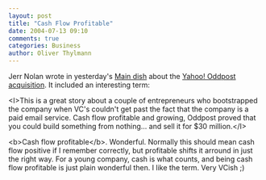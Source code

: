 ```yaml
---
layout: post
title: "Cash Flow Profitable"
date: 2004-07-13 09:10
comments: true
categories: Business
author: Oliver Thylmann
---
```



Jerr Nolan wrote in yesterday's [Main dish](http://sapventures.typepad.com/main/2004/07/main_dish_3.html) about the [Yahoo! Oddpost acquisition](http://owt.typepad.com/blog/2004/07/oddpost_acquire.html). It included an interesting term: 

&lt;I&gt;This is a great story about a couple of entrepreneurs who bootstrapped the company when VC's couldn't get past the fact that the company is a paid email service. Cash flow profitable and growing, Oddpost proved that you could build something from nothing... and sell it for $30 million.&lt;/I&gt;

&lt;b&gt;Cash flow profitable&lt;/b&gt;. Wonderful. Normally this should mean cash flow positive if I remember correctly, but profitable shifts it arround in just the right way. For a young company, cash is what counts, and being cash flow profitable is just plain wonderful then. I like the term. Very VCish ;)


